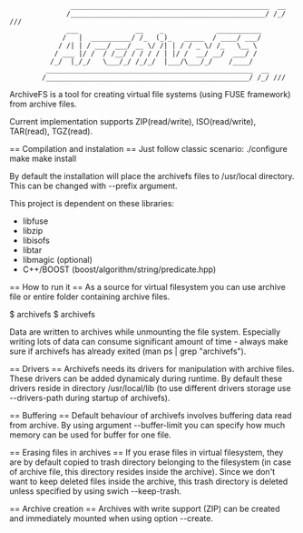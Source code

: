                    _________________________________________________  __
                  /________________________________________________/ /_/ ///
                  ___              __    _             ___________
                 /   |  __________/ /_  (_)_   _____  / ____/ ___/
                / /| | / ___/ ___/ __ \/ /| | / / _ \/ /_   \__ \
               / ___ |/ /  / /__/ / / / / | |/ /  __/ __/  ___/ /
              /_/  |_/_/   \___/_/ /_/_/  |___/\___/_/    /____/
             ___________________________________________________  __
            /__________________________________________________/ /_/ ///


ArchiveFS is a tool for creating virtual file systems (using FUSE framework) from
archive files.

Current implementation supports ZIP(read/write), ISO(read/write), TAR(read), TGZ(read).


== Compilation and instalation ==
Just follow classic scenario:
  ./configure
  make
  make install

By default the installation will place the archivefs files to /usr/local directory.
This can be changed with --prefix argument.


This project is dependent on these libraries:
* libfuse
* libzip
* libisofs
* libtar
* libmagic (optional)
* C++/BOOST (boost/algorithm/string/predicate.hpp)


== How to run it ==
As a source for virtual filesystem you can use archive file or entire folder
containing archive files.

  $ archivefs <archive> <mountpoint>
  $ archivefs <folderWithArchives> <mountpoint>

Data are written to archives while unmounting the file system. Especially writing
lots of data can consume significant amount of time - always make sure if archivefs
has already exited (man ps | grep "archivefs").


== Drivers ==
Archivefs needs its drivers for manipulation with archive files. These drivers
can be added dynamicaly during runtime. By default these drivers reside in
directory /usr/local/lib (to use different drivers storage use --drivers-path
during startup of archivefs).


== Buffering ==
Default behaviour of archivefs involves buffering data read from archive. By
using argument --buffer-limit you can specify how much memory can be used for
buffer for one file.


== Erasing files in archives ==
If you erase files in virtual filesystem, they are by default copied to trash
directory belonging to the filesystem (in case of archive file, this directory
resides inside the archive). Since we don't want to keep deleted files inside
the archive, this trash directory is deleted unless specified by using swich
--keep-trash.


== Archive creation ==
Archives with write support (ZIP) can be created and immediately mounted when
using option --create.
